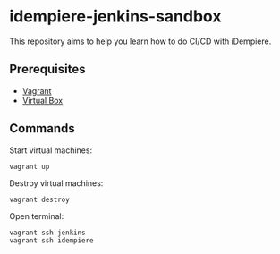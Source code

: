 # idempiere-jenkins-sandbox

This repository aims to help you learn how to do CI/CD with iDempiere.

## Prerequisites

- [Vagrant](https://developer.hashicorp.com/vagrant/install#linux)
- [Virtual Box](https://www.virtualbox.org/wiki/Linux_Downloads)

## Commands

Start virtual machines:
```
vagrant up
```

Destroy virtual machines:
```
vagrant destroy
```

Open terminal:
```
vagrant ssh jenkins
vagrant ssh idempiere
```